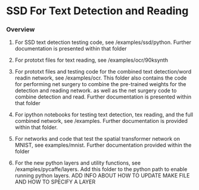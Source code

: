# SSD For Text Detection and Reading

### Overview

1. For SSD text detection testing code, see /examples/ssd/python. Further documentation is presented within that folder

2. For prototxt files for text reading, see /examples/ocr/90ksynth

3. For prototxt files and testing code for the combined text detection/word readin network, see /examples/ocr. This folder also contains the code for performing net surgery to combine the pre-trained weights for the detection and reading network. as well as the net surgery code to combine detection and read. Further documentation is presented within that folder

4. For ipython notebooks for testing text detection, tex reading, and the full combined network, see /examples. Further documentation is provided within that folder.

5. For networks and code that test the spatial transformer network on MNIST, see examples/mnist. Further documentation provided within the folder

6. For the new python layers and utility functions, see /examples/pycaffe/layers. Add this folder to the python path to enable running python layers. ADD INFO ABOUT HOW TO UPDATE MAKE FILE AND HOW TO SPECIFY A LAYER


